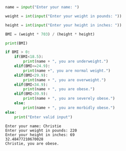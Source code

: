 ```python
name = input("Enter your name: ")

weight = int(input("Enter your weight in pounds: "))

height = int(input("Enter your height in inches: "))

BMI = (weight * 703) / (height * height)

print(BMI)

if BMI > 0:
    if(BMI<18.5):
        print(name + ", you are underweight.")
    elif(BMI<=24.9):
        print(name +", you are normal weight.")
    elif(BMI<29.9):
        print(name + ", you are overweight.")
    elif(BMI<34.9):
        print(name + ", you are obese.")
    elif(BMI<39.9):
        print(name + ", you are severely obese.")
    else:
        print(name + ", you are morbidly obese.")
else:
    print("Enter valid input")
```

    Enter your name: Christie
    Enter your weight in pounds: 220
    Enter your height in inches: 69
    32.48477210670028
    Christie, you are obese.



```python

```


```python

```


```python

```


```python

```


```python

```


```python

```


```python

```


```python

```


```python

```


```python

```


```python

```


```python

```


```python

```


```python

```


```python

```


```python

```


```python

```


```python

```
